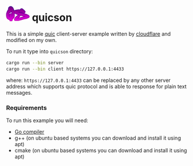 # ![alt-text](./qs.png) quicson

This is a simple [quic](https://tools.ietf.org/html/draft-ietf-quic-transport-27) client-server example written by 
[cloudflare](https://github.com/cloudflare/quiche/tree/master/examples) and modified on my own.

To run it type into `quicson` directory:

```bash
cargo run --bin server
cargo run --bin client https://127.0.0.1:4433
```

where: `https://127.0.0.1:4433` can be replaced by any other 
server address which supports quic protocol and is able to 
response for plain text messages.

### Requirements
To run this example you will need:
* [Go compiler](https://golang.org/dl/)
* g++ (on ubuntu based systems you can download and install it using apt)
* cmake (on ubuntu based systems you can download and install it using apt)